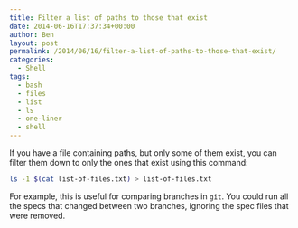 ```yaml
---
title: Filter a list of paths to those that exist
date: 2014-06-16T17:37:34+00:00
author: Ben
layout: post
permalink: /2014/06/16/filter-a-list-of-paths-to-those-that-exist/
categories:
  - Shell
tags:
  - bash
  - files
  - list
  - ls
  - one-liner
  - shell
---
```

If you have a file containing paths, but only some of them exist, you can filter them down to only the ones that exist using this command:

```bash
ls -1 $(cat list-of-files.txt) > list-of-files.txt
```

For example, this is useful for comparing branches in `git`. You could run all the specs that changed between two branches, ignoring the spec files that were removed.

